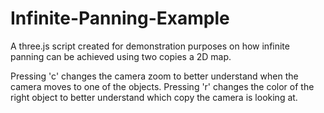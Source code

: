 # Infinite-Panning-Example

A three.js script created for demonstration purposes on how infinite panning can be achieved using two copies a 2D map.

Pressing 'c' changes the camera zoom to better understand when the camera moves to one of the objects.
Pressing 'r' changes the color of the right object to better understand which copy the camera is looking at.
